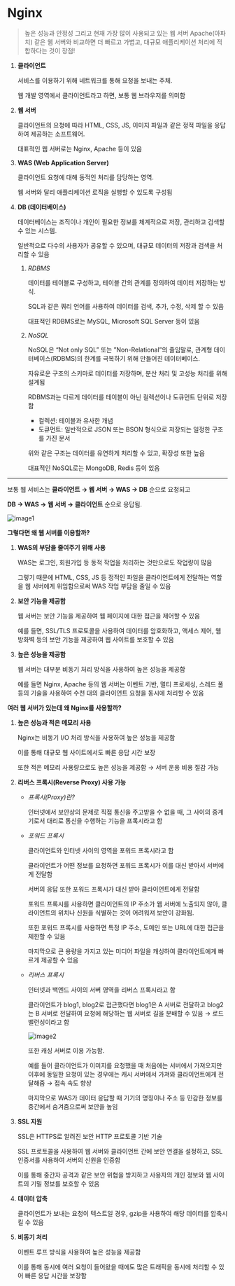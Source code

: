 # Nginx

> 높은 성능과 안정성 그리고 현재 가장 많이 사용되고 있는 웹 서버
Apache(아파치) 같은 웹 서버와 비교하면 더 빠르고 가볍고, 대규모 애플리케이션 처리에 적합하다는 것이 장점!
> 

1. **클라이언트**
    
    서비스를 이용하기 위해 네트워크를 통해 요청을 보내는 주체.
    
    웹 개발 영역에서 클라이언트라고 하면, 보통 웹 브라우저를 의미함
    
2. **웹 서버**
    
    클라이언트의 요청에 따라 HTML, CSS, JS, 이미지 파일과 같은 정적 파일을 응답하여 제공하는 소프트웨어.
    
    대표적인 웹 서버로는 Nginx, Apache 등이 있음
    
3. **WAS (Web Application Server)**
    
    클라이언트 요청에 대해 동적인 처리를 담당하는 영역.
    
    웹 서버와 달리 애플리케이션 로직을 실행할 수 있도록 구성됨
    
4. **DB (데이터베이스)**
    
    데이터베이스는 조직이나 개인이 필요한 정보를 체계적으로 저장, 관리하고 검색할 수 있는 시스템.
    
    일반적으로 다수의 사용자가 공유할 수 있으며, 대규모 데이터의 저장과 검색을 처리할 수 있음
    
    1. *RDBMS*
        
        데이터를 테이블로 구성하고, 테이블 간의 관계를 정의하여 데이터 저장하는 방식.
        
        SQL과 같은 쿼리 언어를 사용하여 데이터를 검색, 추가, 수정, 삭제 할 수 있음
        
        대표적인 RDBMS로는 MySQL, Microsoft SQL Server 등이 있음
        
    2. *NoSQL*
        
        NoSQL은 “Not only SQL” 또는 ”Non-Relational”의 줄임말로, 관계형 데이터베이스(RDBMS)의 한계를 극복하기 위해 만들어진 데이터베이스.
        
        자유로운 구조의 스키마로 데이터를 저장하며, 분산 처리 및 고성능 처리를 위해 설계됨
        
        RDBMS과는 다르게 데이터를 테이블이 아닌 컬렉션이나 도큐먼트 단위로 저장함
        
        - 컬렉션: 테이블과 유사한 개념
        - 도큐먼트: 일반적으로 JSON 또는 BSON 형식으로 저장되는 일정한 구조를 가진 문서
        
        위와 같은 구조는 데이터를 유연하게 처리할 수 있고, 확장성 또한 높음
        
        대표적인 NoSQL로는 MongoDB, Redis 등이 있음
        

---

보통 웹 서비스는 **클라이언트 → 웹 서버 → WAS → DB** 순으로 요청되고

**DB → WAS → 웹 서버 → 클라이언트** 순으로 응답됨.

![image1](https://github.com/user-attachments/assets/da28290e-1b37-402c-8042-df8de7b71afb)

**그렇다면 왜 웹 서버를 이용할까?**

1. **WAS의 부담을 줄여주기 위해 사용**
    
    WAS는 로그인, 회원가입 등 동적 작업을 처리하는 것만으로도 작업량이 많음
    
    그렇기 때문에 HTML, CSS, JS 등 정적인 파일을 클라이언트에게 전달하는 역할을 웹 서버에게 위임함으로써 WAS 작업 부담을 줄일 수 있음
    
2. **보안 기능을 제공함**
    
    웹 서버는 보안 기능을 제공하여 웹 페이지에 대한 접근을 제어할 수 있음
    
    예를 들면, SSL/TLS 프로토콜을 사용하여 데이터를 암호화하고, 액세스 제어, 웹 방화벽 등의 보안 기능을 제공하여 웹 사이트를 보호할 수 있음
    
3. **높은 성능을 제공함**
    
    웹 서버는 대부분 비동기 처리 방식을 사용하여 높은 성능을 제공함
    
    예를 들면 Nginx, Apache 등의 웹 서버는 이벤트 기반, 멀티 프로세싱, 스레드 풀 등의 기술을 사용하여 수천 대의 클라이언트 요청을 동시에 처리할 수 있음
    

**여러 웹 서버가 있는데 왜 Nginx를 사용할까?**

1. **높은 성능과 적은 메모리 사용**
    
    Nginx는 비동기 I/O 처리 방식을 사용하여 높은 성능을 제공함
    
    이를 통해 대규모 웹 사이트에서도 빠른 응답 시간 보장
    
    또한 적은 메모리 사용량으로도 높은 성능을 제공함 → 서버 운용 비용 절감 가능
    
2. **리버스 프록시(Reverse Proxy) 사용 가능**
    - *프록시(Proxy)란?*
        
        인터넷에서 보안상의 문제로 직접 통신을 주고받을 수 없을 때, 그 사이의 중계기로서 대리로 통신을 수행하는 기능을 프록시라고 함

    - *포워드 프록시*
        
        클라이언트와 인터넷 사이의 영역을 포워드 프록시라고 함
        
        클라이언트가 어떤 정보를 요청하면 포워드 프록시가 이를 대신 받아서 서버에게 전달함
        
        서버의 응답 또한 포워드 프록시가 대신 받아 클라이언트에게 전달함
        
        포워드 프록시를 사용하면 클라이언트의 IP 주소가 웹 서버에 노출되지 않아, 클라이언트의 위치나 신원을 식별하는 것이 어려워져 보안이 강화됨.
        
        또한 포워드 프록시를 사용하면 특정 IP 주소, 도메인 또는 URL에 대한 접근을 제한할 수 있음
        
        마지막으로 큰 용량을 가지고 있는 미디어 파일을 캐싱하여 클라이언트에게 빠르게 제공할 수 있음
        
    - *리버스 프록시*
        
        인터넷과 백엔드 사이의 서버 영역을 리버스 프록시라고 함
        
        클라이언트가 blog1, blog2로 접근했다면 blog1은 A 서버로 전달하고 blog2는 B 서버로 전달하여 요청에 해당하는 웹 서버로 길을 분배할 수 있음 → 로드 밸런싱이라고 함
        
        ![image2](https://github.com/user-attachments/assets/f9e96112-1fb2-4167-9efc-803898dc5b0c)
        
        또한 캐싱 서버로 이용 가능함.
        
        예를 들어 클라이언트가 이미지를 요청했을 때 처음에는 서버에서 가져오지만 이후에 동일한 요청이 있는 경우에는 캐시 서버에서 가져와 클라이언트에게 전달해줌 → 접속 속도 향상
        
        마지막으로 WAS가 데이터 응답할 때 기기의 명칭이나 주소 등 민감한 정보를 중간에서 숨겨줌으로써 보안을 높임
        
3. **SSL 지원**
    
    SSL은 HTTPS로 알려진 보안 HTTP 프로토콜 기반 기술
    
    SSL 프로토콜을 사용하여 웹 서버와 클라이언트 간에 보안 연결을 설정하고, SSL 인증서를 사용하여 서버의 신원을 인증함
    
    이를 통해 중간자 공격과 같은 보안 위협을 방지하고 사용자의 개인 정보와 웹 사이트의 기밀 정보를 보호할 수 있음
    
4. **데이터 압축**
    
    클라이언트가 보내는 요청이 텍스트일 경우, gzip을 사용하여 해당 데이터를 압축시킬 수 있음
    
5. **비동기 처리**
    
    이벤트 루프 방식을 사용하여 높은 성능을 제공함
    
    이를 통해 동시에 여러 요청이 들어왔을 때에도 많은 트래픽을 동시에 처리할 수 있어 빠른 응답 시간을 보장함